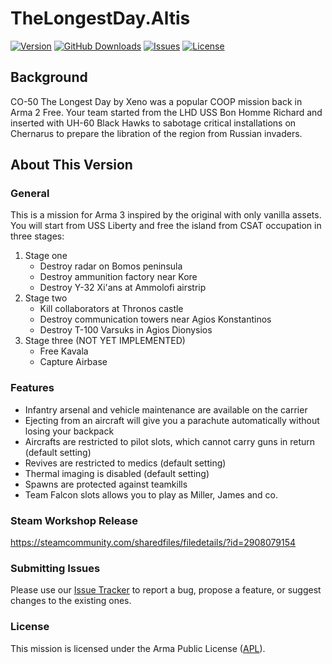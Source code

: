 # TheLongestDay.Altis

[![Version](https://img.shields.io/github/release/Kexanone/TheLongestDay.Altis.svg?label=Version&colorB=007EC6&style=flat-square)](https://github.com/Kexanone/TheLongestDay.Altis/releases/latest)
[![GitHub Downloads](https://img.shields.io/github/downloads/Kexanone/TheLongestDay.Altis/total.svg?label=GitHub%20Dowloads&style=flat-square)](https://github.com/Kexanone/TheLongestDay.Altis/releases)
[![Issues](https://img.shields.io/github/issues-raw/Kexanone/TheLongestDay.Altis.svg?label=Issues&style=flat-square)](https://github.com/Kexanone/TheLongestDay.Altis/issues)
[![License](https://img.shields.io/badge/License-APL-orange.svg?style=flat-square)](https://github.com/Kexanone/TheLongestDay.Altis/blob/master/LICENSE.md)


## Background

CO-50 The Longest Day by Xeno was a popular COOP mission back in Arma 2 Free. Your team started from the LHD USS Bon Homme Richard and inserted with UH-60 Black Hawks to sabotage critical installations on Chernarus to prepare the libration of the region from Russian invaders.

## About This Version

### General

This is a mission for Arma 3 inspired by the original with only vanilla assets. You will start from USS Liberty and free the island from CSAT occupation in three stages:

1. Stage one
    - Destroy radar on Bomos peninsula
    - Destroy ammunition factory near Kore
    - Destroy Y-32 Xi'ans at Ammolofi airstrip
2. Stage two
    - Kill collaborators at Thronos castle
    - Destroy communication towers near Agios Konstantinos
    - Destroy T-100 Varsuks in Agios Dionysios
3. Stage three (NOT YET IMPLEMENTED)
    - Free Kavala
    - Capture Airbase

### Features

- Infantry arsenal and vehicle maintenance are available on the carrier
- Ejecting from an aircraft will give you a parachute automatically without losing your backpack
- Aircrafts are restricted to pilot slots, which cannot carry guns in return (default setting)
- Revives are restricted to medics (default setting)
- Thermal imaging is disabled (default setting)
- Spawns are protected against teamkills
- Team Falcon slots allows you to play as Miller, James and co.

### Steam Workshop Release
https://steamcommunity.com/sharedfiles/filedetails/?id=2908079154


### Submitting Issues

Please use our [Issue Tracker](https://github.com/Kexanone/TheLongestDay.Altis/issues/new/choose) to report a bug, propose a feature, or suggest changes to the existing ones.

### License
This mission is licensed under the Arma Public License ([APL](https://github.com/Kexanone/TheLongestDay.Altis/blob/main/LICENSE.md)).
